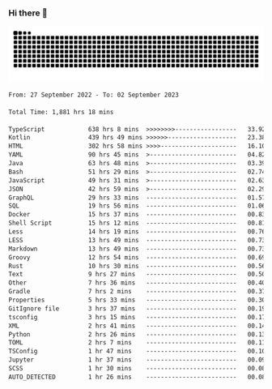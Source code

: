 ### Hi there 👋

<picture>
  <source media="(prefers-color-scheme: dark)" srcset="https://raw.githubusercontent.com/heyline/heyline/output/github-contribution-grid-snake-dark.svg">
  <source media="(prefers-color-scheme: light)" srcset="https://raw.githubusercontent.com/heyline/heyline/output/github-contribution-grid-snake.svg">
  <img alt="github contribution grid snake animation" src="https://raw.githubusercontent.com/heyline/heyline/output/github-contribution-grid-snake.svg">
</picture>

<!--START_SECTION:waka-->

```txt
From: 27 September 2022 - To: 02 September 2023

Total Time: 1,881 hrs 18 mins

TypeScript            638 hrs 8 mins  >>>>>>>>-----------------   33.92 %
Kotlin                439 hrs 49 mins >>>>>>-------------------   23.38 %
HTML                  302 hrs 58 mins >>>>---------------------   16.10 %
YAML                  90 hrs 45 mins  >------------------------   04.82 %
Java                  63 hrs 48 mins  >------------------------   03.39 %
Bash                  51 hrs 29 mins  >------------------------   02.74 %
JavaScript            49 hrs 31 mins  >------------------------   02.63 %
JSON                  42 hrs 59 mins  >------------------------   02.29 %
GraphQL               29 hrs 33 mins  -------------------------   01.57 %
SQL                   19 hrs 56 mins  -------------------------   01.06 %
Docker                15 hrs 37 mins  -------------------------   00.83 %
Shell Script          15 hrs 12 mins  -------------------------   00.81 %
Less                  14 hrs 19 mins  -------------------------   00.76 %
LESS                  13 hrs 49 mins  -------------------------   00.73 %
Markdown              13 hrs 49 mins  -------------------------   00.73 %
Groovy                12 hrs 54 mins  -------------------------   00.69 %
Rust                  10 hrs 30 mins  -------------------------   00.56 %
Text                  9 hrs 27 mins   -------------------------   00.50 %
Other                 7 hrs 36 mins   -------------------------   00.40 %
Gradle                7 hrs 2 mins    -------------------------   00.37 %
Properties            5 hrs 33 mins   -------------------------   00.30 %
GitIgnore file        3 hrs 37 mins   -------------------------   00.19 %
tsconfig              3 hrs 15 mins   -------------------------   00.17 %
XML                   2 hrs 41 mins   -------------------------   00.14 %
Python                2 hrs 26 mins   -------------------------   00.13 %
TOML                  2 hrs 7 mins    -------------------------   00.11 %
TSConfig              1 hr 47 mins    -------------------------   00.10 %
Jupyter               1 hr 37 mins    -------------------------   00.09 %
SCSS                  1 hr 30 mins    -------------------------   00.08 %
AUTO_DETECTED         1 hr 26 mins    -------------------------   00.08 %
```

<!--END_SECTION:waka-->

